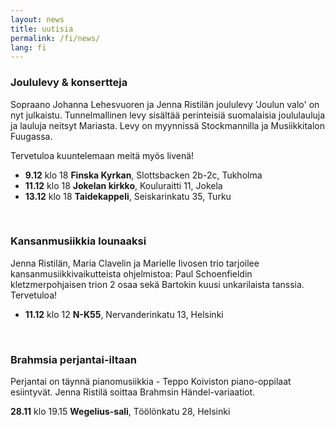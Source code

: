 ```yaml
---
layout: news
title: uutisia
permalink: /fi/news/
lang: fi
---
```


<!--
<img src="/images/jenna3.jpg" width="300px" alt="Jenna Ristilä" style="float: right; margin-left: 50px; margin-top: 25px;  ">
<h1>{{ page.title }}</h1>
-->


### Joululevy & konsertteja

Sopraano Johanna Lehesvuoren ja Jenna Ristilän joululevy 'Joulun valo' on nyt julkaistu. Tunnelmallinen levy sisältää perinteisiä suomalaisia joululauluja ja lauluja neitsyt Mariasta. Levy on myynnissä Stockmannilla ja Musiikkitalon Fuugassa.

Tervetuloa kuuntelemaan meitä myös livenä!

- __9.12__ klo 18 __Finska Kyrkan__, Slottsbacken 2b-2c, Tukholma
- __11.12__ klo 18 __Jokelan kirkko__, Kouluraitti 11, Jokela
- __13.12__ klo 18 __Taidekappeli__, Seiskarinkatu 35, Turku 
<!--<http://www.taidekappeli.fi>-->


<br/>

### Kansanmusiikkia lounaaksi

Jenna Ristilän, Maria Clavelin ja Marielle Iivosen trio tarjoilee kansanmusiikkivaikutteista ohjelmistoa: Paul Schoenfieldin kletzmerpohjaisen trion 2 osaa sekä Bartokin kuusi unkarilaista tanssia. Tervetuloa!

- __11.12__ klo 12 __N-K55__, Nervanderinkatu 13, Helsinki

<br/>

### Brahmsia perjantai-iltaan

Perjantai on täynnä pianomusiikkia - Teppo Koiviston piano-oppilaat esiintyvät. Jenna Ristilä soittaa Brahmsin Händel-variaatiot.

__28.11__ klo 19.15 __Wegelius-sali__, Töölönkatu 28, Helsinki

